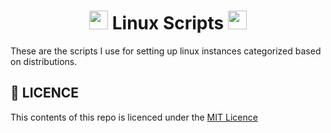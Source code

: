 <h1 align="center">
    <img src="https://cdn.freebiesupply.com/logos/thumbs/2x/linux-tux-logo.png" height="30">
    Linux Scripts
    <img src="https://upload.wikimedia.org/wikipedia/commons/thumb/2/20/Bash_Logo_black_and_white_icon_only.svg/896px-Bash_Logo_black_and_white_icon_only.svg.png" height="30">
</h1>

These are the scripts I use for setting up linux instances categorized based on distributions.

## 📜 LICENCE
This contents of this repo is licenced under the [MIT Licence](./LICENCE)